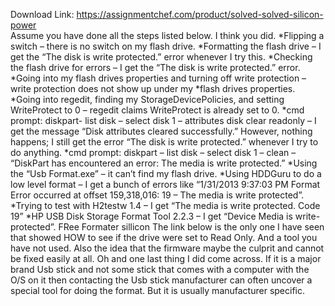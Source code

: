 Download Link: https://assignmentchef.com/product/solved-solved-silicon-power
<br>
Assume you have done all the steps listed below. I think you did. *Flipping a switch – there is no switch on my flash drive. *Formatting the flash drive – I get the “The disk is write protected.” error whenever I try this. *Checking the flash drive for errors – I get the “The disk is write protected.” error. *Going into my flash drives properties and turning off write protection – write protection does not show up under my *flash drives properties. *Going into regedit, finding my StorageDevicePolicies, and setting WriteProtect to 0 – regedit claims WriteProtect is already set to 0. *cmd prompt: diskpart- list disk – select disk 1 – attributes disk clear readonly – I get the message “Disk attributes cleared successfully.” However, nothing happens; I still get the error “The disk is write protected.” whenever I try to do anything. *cmd prompt: diskpart – list disk – select disk 1 – clean – “DiskPart has encountered an error: The media is write protected.” *Using the “Usb Format.exe” – it can’t find my flash drive. *Using HDDGuru to do a low level format – I get a bunch of errors like “1/31/2013 9:37:03 PM Format Error occurred at offset 159,318,016: 19 – The media is write protected”. *Trying to test with H2testw 1.4 – I get “The media is write protected. Code 19” *HP USB Disk Storage Format Tool 2.2.3 – I get “Device Media is write-protected”. FRee Formater sillicon The link below is the only one I have seen that showed HOW to see if the drive were set to Read Only. And a tool you have not used. Also the idea that the firmware maybe the culprit and cannot be fixed easily at all. Oh and one last thing I did come across. If it is a major brand Usb stick and not some stick that comes with a computer with the O/S on it then contacting the Usb stick manufacturer can often uncover a special tool for doing the format. But it is usually manufacturer specific.